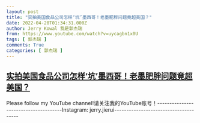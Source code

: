 ```yaml
---
layout: post
title: "实拍美国食品公司怎样‘坑’墨西哥！老墨肥胖问题竟超美国？"
date: 2022-04-20T01:34:31.000Z
author: Jerry Kowal 我是郭杰瑞
from: https://www.youtube.com/watch?v=uycagbn1x0U
tags: [ 郭杰瑞 ]
comments: True
categories: [ 郭杰瑞 ]
---
```

<!--1650418471000-->
[实拍美国食品公司怎样‘坑’墨西哥！老墨肥胖问题竟超美国？](https://www.youtube.com/watch?v=uycagbn1x0U)
------

<div>
Please follow my YouTube channel!请关注我的YouTube账号！--------------------------------------Instagram: jerry.jierui--------------------------------------
</div>
